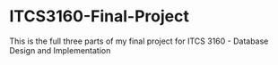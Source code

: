 # ITCS3160-Final-Project
This is the full three parts of my final project for ITCS 3160 - Database Design and Implementation
